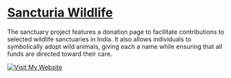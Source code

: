 # [Sancturia Wildlife](srivas-saksham.github.io/SancturiaWildlife)

The sanctuary project features a donation page to facilitate contributions to selected wildlife sanctuaries in India. It also allows individuals to symbolically adopt wild animals, giving each a name while ensuring that all funds are directed toward their care.

[![Visit My Website]( https://img.shields.io/badge/Visit%20the%20Website-8A2BE2)](srivas-saksham.github.io/SancturiaWildlife)

